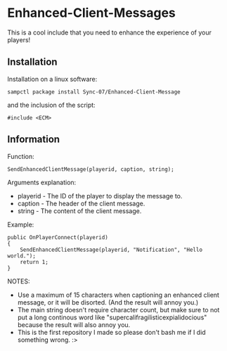 # Enhanced-Client-Messages

This is a cool include that you need to enhance the experience of your players!

## Installation

Installation on a linux software:
```
sampctl package install Sync-07/Enhanced-Client-Message
```

and the inclusion of the script:
```pawn
#include <ECM>
```

## Information

Function: 
```pawn
SendEnhancedClientMessage(playerid, caption, string);
```

Arguments explanation:
- playerid - The ID of the player to display the message to.
- caption - The header of the client message.
- string - The content of the client message.

Example:

```pawn
public OnPlayerConnect(playerid)
{
    SendEnhancedClientMessage(playerid, "Notification", "Hello world.");
    return 1;
}
```

NOTES:
- Use a maximum of 15 characters when captioning an enhanced client message, or it will be disorted. (And the result will annoy you.)
- The main string doesn't require character count, but make sure to not put a long continous word like "supercalifragilisticexpialidocious" because the result will also annoy you.
- This is the first repository I made so please don't bash me if I did something wrong. :>
